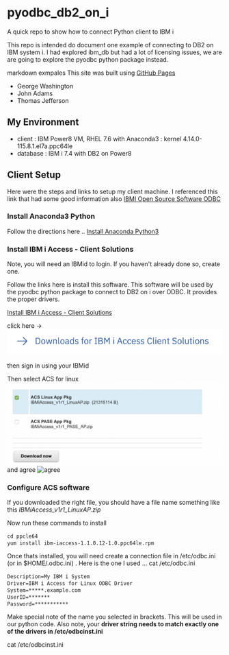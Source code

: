 # pyodbc_db2_on_i
A quick repo to show how to connect Python client to IBM i

This repo is intended do document one example of connecting to DB2 on IBM system i.  I had explored ibm_db but had a lot of licensing issues, we are are going to explore the pyodbc python package instead.

markdown exmpales
This site was built using [GitHub Pages](https://pages.github.com/)

- George Washington
- John Adams
- Thomas Jefferson
## My Environment
* client   : IBM Power8 VM, RHEL 7.6 with Anaconda3 : kernel 4.14.0-115.8.1.el7a.ppc64le
* database : IBM i 7.4 with DB2 on Power8

## Client Setup 
Here were the steps and links to setup my client machine.
I referenced this link that had some good information also [IBMI Open Source Software ODBC](https://github.com/IBM/ibmi-oss-examples/blob/master/odbc/odbc.md)



### Install Anaconda3 Python
Follow the directions here .. [Install Anaconda Python3](https://docs.anaconda.com/anaconda/install/linux-power8/)

### Install IBM i Access - Client Solutions
Note, you will need an IBMid to login.  If you haven't already done so, create one.

Follow the links here is install this software.  This software will be used by the pyodbc python package to connect to DB2 on i over ODBC.  It provides the proper drivers.

[Install IBM i Access - Client Solutions](https://www.ibm.com/support/pages/ibm-i-access-client-solutions)

click here -> ![Image description](images/download.png)

then sign in using your IBMid

Then select ACS for linux ![ACS](images/acs.png) and agree ![agree](agree.png)

### Configure ACS software

If you downloaded the right file, you should have a file name something like this *IBMiAccess_v1r1_LinuxAP.zip*

Now run these commands to install
```unzip IBMiAccess_v1r1_LinuxAP.zip
cd ppcle64
yum install ibm-iaccess-1.1.0.12-1.0.ppc64le.rpm
```

Once thats installed, you will need create a connection file in /etc/odbc.ini (or in $HOME/.odbc.ini) .  Here is the one I used ... 
cat /etc/odbc.ini

```[MYDSN]
Description=My IBM i System
Driver=IBM i Access for Linux ODBC Driver
System=*****.example.com
UserID=*******
Password=***********
```

Make special note of the name you selected in brackets.  This will be used in our python code.  Also note, your **driver string needs to match exactly one of the drivers in /etc/odbcinst.ini**  




cat /etc/odbcinst.ini





